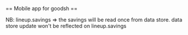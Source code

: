 == Mobile app for goodsh ==

NB: lineup.savings => the savings will be read once from data store. data store update won't be reflected on lineup.savings